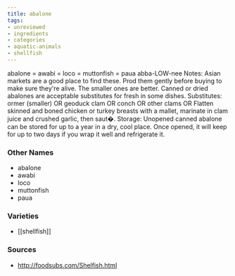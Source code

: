 ```yaml
---
title: abalone
tags:
- unreviewed
- ingredients
- categories
- aquatic-animals
- shellfish
---
```

abalone = awabi = loco = muttonfish = paua abba-LOW-nee Notes: Asian markets are a good place to find these. Prod them gently before buying to make sure they're alive. The smaller ones are better. Canned or dried abalones are acceptable substitutes for fresh in some dishes. Substitutes: ormer (smaller) OR geoduck clam OR conch OR other clams OR Flatten skinned and boned chicken or turkey breasts with a mallet, marinate in clam juice and crushed garlic, then saut�. Storage: Unopened canned abalone can be stored for up to a year in a dry, cool place. Once opened, it will keep for up to two days if you wrap it well and refrigerate it.

### Other Names

* abalone
* awabi
* loco
* muttonfish
* paua

### Varieties

* [[shellfish]]

### Sources
* http://foodsubs.com/Shelfish.html
